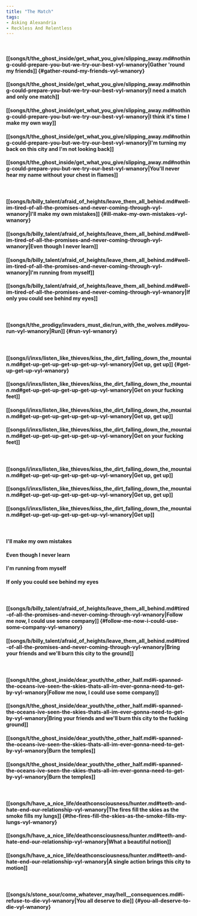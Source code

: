```yaml
---
title: "The Match"
tags:
- Asking Alexandria
- Reckless And Relentless
---
```

&nbsp;
#### [[songs/t/the_ghost_inside/get_what_you_give/slipping_away.md#nothing-could-prepare-you-but-we-try-our-best-vyl-wnanory|Gather 'round my friends]] {#gather-round-my-friends-vyl-wnanory}
#### [[songs/t/the_ghost_inside/get_what_you_give/slipping_away.md#nothing-could-prepare-you-but-we-try-our-best-vyl-wnanory|I need a match and only one match]]
#### [[songs/t/the_ghost_inside/get_what_you_give/slipping_away.md#nothing-could-prepare-you-but-we-try-our-best-vyl-wnanory|I think it's time I make my own way]]
#### [[songs/t/the_ghost_inside/get_what_you_give/slipping_away.md#nothing-could-prepare-you-but-we-try-our-best-vyl-wnanory|I'm turning my back on this city and I'm not looking back]]
#### [[songs/t/the_ghost_inside/get_what_you_give/slipping_away.md#nothing-could-prepare-you-but-we-try-our-best-vyl-wnanory|You'll never hear my name without your chest in flames]]
&nbsp;
#### [[songs/b/billy_talent/afraid_of_heights/leave_them_all_behind.md#well-im-tired-of-all-the-promises-and-never-coming-through-vyl-wnanory|I'll make my own mistakes]] {#ill-make-my-own-mistakes-vyl-wnanory}
#### [[songs/b/billy_talent/afraid_of_heights/leave_them_all_behind.md#well-im-tired-of-all-the-promises-and-never-coming-through-vyl-wnanory|Even though I never learn]]
#### [[songs/b/billy_talent/afraid_of_heights/leave_them_all_behind.md#well-im-tired-of-all-the-promises-and-never-coming-through-vyl-wnanory|I'm running from myself]]
#### [[songs/b/billy_talent/afraid_of_heights/leave_them_all_behind.md#well-im-tired-of-all-the-promises-and-never-coming-through-vyl-wnanory|If only you could see behind my eyes]]
&nbsp;
#### [[songs/t/the_prodigy/invaders_must_die/run_with_the_wolves.md#you-run-vyl-wnanory|Run]] {#run-vyl-wnanory}
&nbsp;
#### [[songs/i/inxs/listen_like_thieves/kiss_the_dirt_falling_down_the_mountain.md#get-up-get-up-get-up-get-up-vyl-wnanory|Get up, get up]] {#get-up-get-up-vyl-wnanory}
#### [[songs/i/inxs/listen_like_thieves/kiss_the_dirt_falling_down_the_mountain.md#get-up-get-up-get-up-get-up-vyl-wnanory|Get on your fucking feet]]
#### [[songs/i/inxs/listen_like_thieves/kiss_the_dirt_falling_down_the_mountain.md#get-up-get-up-get-up-get-up-vyl-wnanory|Get up, get up]]
#### [[songs/i/inxs/listen_like_thieves/kiss_the_dirt_falling_down_the_mountain.md#get-up-get-up-get-up-get-up-vyl-wnanory|Get on your fucking feet]]
&nbsp;
#### [[songs/i/inxs/listen_like_thieves/kiss_the_dirt_falling_down_the_mountain.md#get-up-get-up-get-up-get-up-vyl-wnanory|Get up, get up]]
#### [[songs/i/inxs/listen_like_thieves/kiss_the_dirt_falling_down_the_mountain.md#get-up-get-up-get-up-get-up-vyl-wnanory|Get up, get up]]
#### [[songs/i/inxs/listen_like_thieves/kiss_the_dirt_falling_down_the_mountain.md#get-up-get-up-get-up-get-up-vyl-wnanory|Get up]]
&nbsp;
#### I'll make my own mistakes
#### Even though I never learn
#### I'm running from myself
#### If only you could see behind my eyes
&nbsp;
#### [[songs/b/billy_talent/afraid_of_heights/leave_them_all_behind.md#tired-of-all-the-promises-and-never-coming-through-vyl-wnanory|Follow me now, I could use some company]] {#follow-me-now-i-could-use-some-company-vyl-wnanory}
#### [[songs/b/billy_talent/afraid_of_heights/leave_them_all_behind.md#tired-of-all-the-promises-and-never-coming-through-vyl-wnanory|Bring your friends and we'll burn this city to the ground]]
&nbsp;
#### [[songs/t/the_ghost_inside/dear_youth/the_other_half.md#i-spanned-the-oceans-ive-seen-the-skies-thats-all-im-ever-gonna-need-to-get-by-vyl-wnanory|Follow me now, I could use some company]]
#### [[songs/t/the_ghost_inside/dear_youth/the_other_half.md#i-spanned-the-oceans-ive-seen-the-skies-thats-all-im-ever-gonna-need-to-get-by-vyl-wnanory|Bring your friends and we'll burn this city to the fucking ground]]
#### [[songs/t/the_ghost_inside/dear_youth/the_other_half.md#i-spanned-the-oceans-ive-seen-the-skies-thats-all-im-ever-gonna-need-to-get-by-vyl-wnanory|Burn the temples]]
#### [[songs/t/the_ghost_inside/dear_youth/the_other_half.md#i-spanned-the-oceans-ive-seen-the-skies-thats-all-im-ever-gonna-need-to-get-by-vyl-wnanory|Burn the temples]]
&nbsp;
#### [[songs/h/have_a_nice_life/deathconsciousness/hunter.md#teeth-and-hate-end-our-relationship-vyl-wnanory|The fires fill the skies as the smoke fills my lungs]] {#the-fires-fill-the-skies-as-the-smoke-fills-my-lungs-vyl-wnanory}
#### [[songs/h/have_a_nice_life/deathconsciousness/hunter.md#teeth-and-hate-end-our-relationship-vyl-wnanory|What a beautiful notion]]
#### [[songs/h/have_a_nice_life/deathconsciousness/hunter.md#teeth-and-hate-end-our-relationship-vyl-wnanory|A single action brings this city to motion]]
&nbsp;
#### [[songs/s/stone_sour/come_whatever_may/hell__consequences.md#i-refuse-to-die-vyl-wnanory|You all deserve to die]] {#you-all-deserve-to-die-vyl-wnanory}

